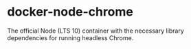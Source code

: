 # docker-node-chrome

The official Node (LTS 10) container with the necessary library dependencies for running headless Chrome.
